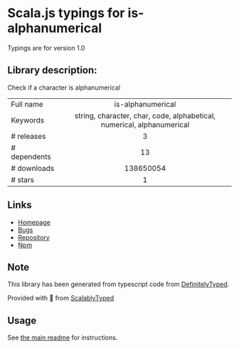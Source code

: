 
# Scala.js typings for is-alphanumerical

Typings are for version 1.0

## Library description:
Check if a character is alphanumerical

|                    |                 |
| ------------------ | :-------------: |
| Full name          | is-alphanumerical |
| Keywords           | string, character, char, code, alphabetical, numerical, alphanumerical |
| # releases         | 3 |
| # dependents       | 13 |
| # downloads        | 138650054 |
| # stars            | 1 |

## Links
- [Homepage](https://github.com/wooorm/is-alphanumerical#readme)
- [Bugs](https://github.com/wooorm/is-alphanumerical/issues)
- [Repository](https://github.com/wooorm/is-alphanumerical)
- [Npm](https://www.npmjs.com/package/is-alphanumerical)
    


## Note
This library has been generated from typescript code from [DefinitelyTyped](https://definitelytyped.org).

Provided with :purple_heart: from [ScalablyTyped](https://github.com/oyvindberg/ScalablyTyped)

## Usage
See [the main readme](../../readme.md) for instructions.


